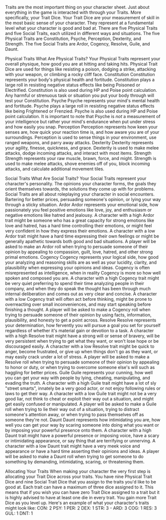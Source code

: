 Traits are the most important thing on your character sheet. Just about everything in the game is interacted with through your Traits. More specifically, your Trait Dice. Your Trait Dice are your measurement of skill in the most basic sense of your character. They represent at a fundamental level what your character is good and bad at. There are five Physical Traits and five Social Traits, each utilized in different ways and situations. The five Physical Traits are Constitution, Psyche, Perception, Dexterity, and Strength. The five Social Traits are Ardor, Cogency, Resolve, Guile, and Daunt.

Physical Traits
What Are Physical Traits?
	Your Physical Traits represent your overall physique, how good you are at hitting and taking hits. Physical Trait Dice are used for things like resisting a poison, dodging a strike, attacking with your weapon, or climbing a rocky cliff face.
Constitution
	Constitution represents your body's physical health and fortitude. Constitution plays a large roll in resisting negative status effects like being Poisoned or Electrified. Constitution is also used during HP and Poise point calculation. Any harmful or strenuous task or situation you put your body through will test your Constitution.
Psyche
	Psyche represents your mind's mental health and fortitude. Psyche plays a large roll in resisting negative status effects like being Frightened or Frenzied. Psyche is also used during HP and Poise point calculation. It is important to note that Psyche is *not* a measurement of your intelligence but rather your mind's endurance when put under stress and how easily you snap.
Perception
	Perception represents how keen your senses are, how quick your reaction time is, and how aware you are of your surroundings. Perception is used to sense things in your environment, use ranged weapons, and parry away attacks.
Dexterity
	Dexterity represents your agility, finesse, quickness, and grace. Dexterity is used to make melee attacks, dodge incoming attacks, and interact with most items.
Strength
	Strength represents your raw muscle, brawn, force, and might. Strength is used to make melee attacks, shove enemies off of you, block incoming attacks, and calculate additional movement tiles.

Social Traits
What Are Social Traits?
	Your Social Traits represent your character's personality. The opinions your character forms, the goals they orient themselves towards, the solutions they come up with for problems. Social Traits are all about roleplaying your character in social encounters. Bartering for better prices, persuading someone's opinion, or lying your way through a sticky situation.
Ardor
	Ardor represents your emotional side, how passionately you feel positive emotions like love, joy, and enthusiasm or negative emotions like hatred and jealousy. A character with a high Ardor trait might be someone who has a great capacity for strong emotions like love and hatred, has a hard time controlling their emotions, or might feel very confident in how they express their emotions. A character with a low Ardor trait might have a hard time expressing their own feelings or might be generally apathetic towards both good and bad situations. A player will be asked to make an Ardor roll when trying to persuade someone of their opinion by appealing to compassion, guilt, love, hatred, and other strong primal emotions.
Cogency
	Cogency represents your logical side, how good your analyzing and reasoning skills are as well as your lucidity, clarity, and plausibility when expressing your opinions and ideas. Cogency is often misrepresented as intelligence, when in reality Cogency is more so how well spoken and composed you are. A character with a high Cogency trait might be very quiet preferring to spend their time analyzing people in their company, and when they do speak the thought has been through much internal deliberation and comes out as very clear and concise. A character with a low Cogency trait will often act before thinking, might be prone to overreacting over small inconveniences, and may start speaking before finishing a thought. A player will be asked to make a Cogency roll when trying to persuade someone of their opinion by using facts, information, plausibility, and honesty to get a point across.
Resolve
	Resolve represents your determination, how fervently you will pursue a goal you set for yourself regardless of whether it's material gain or devotion to a task. A character with a high Resolve trait might have a strong will or sense of bravery, will be very persistent when trying to get what they want, or won't lose hope or be discouraged easily. A character with a low Resolve trait might be quick to anger, become frustrated, or give up when things don't go as they want, or may easily crack under a lot of stress. A player will be asked to make a Resolve roll when trying to persuade someone of their opinion by appealing to honor or duty, or when trying to overcome someone else's will such as haggling for better prices.
Guile
	Guile represents your cunning, how well you can get your way with people by lying, cheating, manipulating, and evading the truth. A character with a high Guile trait might have a lot of sly "street smarts", innately be a very good actor, or not enjoy following rules or laws to get their way. A character with a low Guile trait might not be a very good liar, not think to cheat or exploit their way out a situation, and might get easily confused or manipulated. A player will be asked to make a Guile roll when trying to lie their way out of a situation, trying to distract someone's attention away, or when trying to pass themselves off as someone they're not.
Daunt
	Daunt represents how intimidating you are, how well you can get your way by scaring someone into doing what you want or by imposing your powerful presence onto them. A character with a high Daunt trait might have a powerful presence or imposing voice, have a scary or intimidating appearance, or say thing that are terrifying or unnerving. A character with a low Daunt trait might have a very meek voice and appearance or have a hard time asserting their opinions and ideas. A player will be asked to make a Daunt roll when trying to get someone to do something by demanding, intimidating, scaring, or threatening them.

Allocating Your Traits
	When making your character the very first step is allocating your Trait Dice across your traits. You have nine Physical Trait Dice and nine Social Trait Dice that you assign to the traits you'd like to be good at. Each trait can have a maximum of three dice assigned to it. This means that if you wish you can have zero Trait Dice assigned to a trait but it is highly advised to have at least one die in every trait. You gain more Trait Dice as you level up.
	Here's an example of what your character's traits might look like:
	CON: 2
	PSY: 1
	PER: 2
	DEX: 1
	STR: 3
	-
	ARD: 3
	COG: 1
	RES: 3
	GUL: 1
	DNT: 1